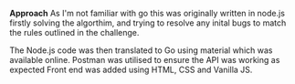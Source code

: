 **Approach** 
As I'm not familiar with go this was originally written in node.js firstly solving the algorthim, and trying to resolve any inital bugs to match the rules outlined in the challenge.

The Node.js code was then translated to Go using material which was available online.
Postman was utilised to ensure the API was working as expected
Front end was added using HTML, CSS and Vanilla JS.



